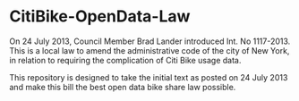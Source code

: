 CitiBike-OpenData-Law
=====================

On 24 July 2013, Council Member Brad Lander introduced Int. No 1117-2013. This is a local law to amend the administrative code of the city of New York, in relation to requiring the complication of Citi Bike usage data. 

This repository is designed to take the initial text as posted on 24 July 2013 and make this bill the best open data bike share law possible.
